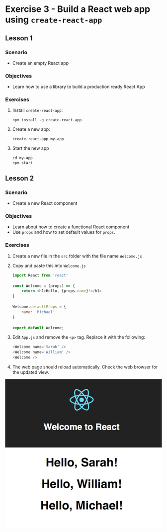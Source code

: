 # Exercise 3 - Build a React web app using `create-react-app`

## Lesson 1

### Scenario

- Create an empty React app

### Objectives

- Learn how to use a library to build a production ready React App

### Exercises

1. Install `create-react-app`:

	```
	npm install -g create-react-app
	```

2. Create a new app:

	```
	create-react-app my-app
	```
	
3. Start the new app

	```
	cd my-app
	npm start
	```
	
## Lesson 2

### Scenario

- Create a new React component

### Objectives

- Learn about how to create a functional React component
- Use `props` and how to set default values for `props`.

### Exercises

1. Create a new file in the `src` folder with the file name `Welcome.js`

2. Copy and paste this into `Welcome.js`

	```javascript
	import React from 'react'

	const Welcome = (props) => {
		return <h1>Hello, {props.name}!</h1>
	}

	Welcome.defaultProps = {
		name: 'Michael'
	}

	export default Welcome;
	```

3. Edit `App.js` and remove the `<p>` tag. Replace it with the following:

	```javascript
	<Welcome name='Sarah' />
	<Welcome name='William' />
	<Welcome />
	```

4. The web page should reload automatically. Check the web browser for the updated view.

![Screenshot](./screenshot1.png)